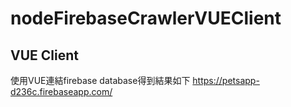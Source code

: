 # nodeFirebaseCrawlerVUEClient
## VUE Client

使用VUE連結firebase database得到結果如下 https://petsapp-d236c.firebaseapp.com/
